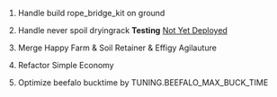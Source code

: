 1. Handle build rope_bridge_kit on ground

2. Handle never spoil dryingrack
   **Testing** [Not Yet Deployed]()

3. Merge Happy Farm & Soil Retainer & Effigy Agilauture

4. Refactor Simple Economy

5. Optimize beefalo bucktime by TUNING.BEEFALO_MAX_BUCK_TIME
